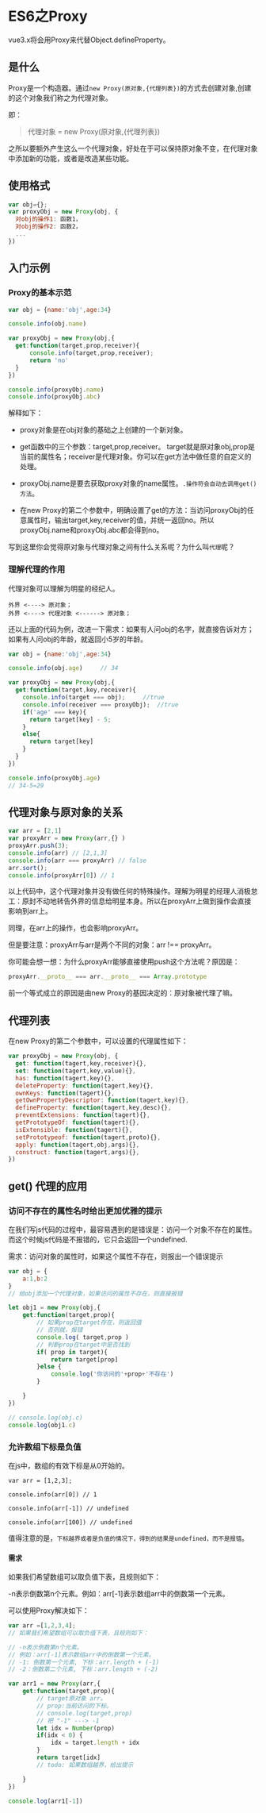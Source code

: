 # ES6之Proxy

vue3.x将会用Proxy来代替Object.defineProperty。

## 是什么

Proxy是一个构造器。通过`new Proxy(原对象,{代理列表})`的方式去创建对象,创建的这个对象我们称之为代理对象。

即：

> 代理对象 = new Proxy(原对象,{代理列表})

之所以要额外产生这么一个代理对象，好处在于可以保持原对象不变，在代理对象中添加新的功能，或者是改造某些功能。

## 使用格式

```javascript
var obj={};
var proxyObj = new Proxy(obj, {
  对obj的操作1: 函数1，
  对obj的操作2: 函数2，
  ...
})
```



## 入门示例

### Proxy的基本示范

```javascript
var obj = {name:'obj',age:34}

console.info(obj.name)

var proxyObj = new Proxy(obj,{
  get:function(target,prop,receiver){
      console.info(target,prop,receiver);
      return 'no'
  }
})

console.info(proxyObj.name)
console.info(proxyObj.abc)
```

解释如下：

- proxy对象是在obj对象的基础之上创建的一个新对象。
- get函数中的三个参数：target,prop,receiver。 target就是原对象obj,prop是当前的属性名；receiver是代理对象。你可以在get方法中做任意的自定义的处理。

- proxyObj.name是要去获取proxy对象的name属性。`.操作符会自动去调用get()方法`。

- 在new Proxy的第二个参数中，明确设置了get的方法：当访问proxyObj的任意属性时，输出target,key,receiver的值，并统一返回no。所以proxyObj.name和proxyObj.abc都会得到no。

写到这里你会觉得原对象与代理对象之间有什么关系呢？为什么叫`代理`呢？

### 理解代理的作用

代理对象可以理解为明星的经纪人。

```
外界 <----> 原对象；
外界 <----> 代理对象 <------> 原对象；
```



还以上面的代码为例，改进一下需求：如果有人问obj的名字，就直接告诉对方； 如果有人问obj的年龄，就返回小5岁的年龄。

```javascript
var obj = {name:'obj',age:34}

console.info(obj.age)     // 34

var proxyObj = new Proxy(obj,{
  get:function(target,key,receiver){
    console.info(target === obj);     //true
    console.info(receiver === proxyObj);  //true
    if('age' === key){
      return target[key] - 5;
    }
    else{
      return target[key]
    }
  }
})

console.info(proxyObj.age) 
// 34-5=29
```



## 代理对象与原对象的关系

```javascript
var arr = [2,1]
var proxyArr = new Proxy(arr,{} )
proxyArr.push(3);
console.info(arr) // [2,1,3]
console.info(arr === proxyArr) // false
arr.sort();
console.info(proxyArr[0]) // 1
```

以上代码中，这个代理对象并没有做任何的特殊操作。理解为明星的经理人消极怠工：原封不动地转告外界的信息给明星本身。所以在proxyArr上做到操作会直接影响到arr上。

同理，在arr上的操作，也会影响proxyArr。

但是要注意：proxyArr与arr是两个不同的对象：arr !== proxyArr。

你可能会想一想：为什么proxyArr能够直接使用push这个方法呢？原因是：

```javascript
proxyArr.__proto__ === arr.__proto__ === Array.prototype
```

前一个等式成立的原因是由new Proxy的基因决定的：原对象被代理了嘛。

## 代理列表

在new Proxy的第二个参数中，可以设置的代理属性如下：

```javascript
var proxyObj = new Proxy(obj, {
  get: function(tagert,key,receiver){},
  set: function(tagert,key,value){},
  has: function(tagert,key){},
  deleteProperty: function(tagert,key){},
  ownKeys: function(tagert){},
  getOwnPropertyDescriptor: function(tagert,key){},
  defineProperty: function(tagert,key,desc){},
  preventExtensions: function(tagert){},
  getPrototypeOf: function(tagert){},
  isExtensible: function(tagert){},
  setPrototypeof: function(tagert,proto){},
  apply: function(tagert,obj,args){},
  construct: function(tagert,args){},
})
```



## get() 代理的应用

### 访问不存在的属性名时给出更加优雅的提示

在我们写js代码的过程中，最容易遇到的是错误是：访问一个对象不存在的属性。而这个时候js代码是不报错的，它只会返回一个undefined.



需求：访问对象的属性时，如果这个属性不存在，则报出一个错误提示

```javascript
var obj = {
    a:1,b:2
}
// 给obj添加一个代理对象，如果访问的属性不存在，则直接报错

let obj1 = new Proxy(obj,{
    get:function(target,prop){
        // 如果prop在target存在，则返回值
        // 否则就，报错
        console.log( target,prop )
        // 判断prop在target中是否找到
        if( prop in target){
            return target[prop]
        }else {
            console.log('你访问的'+prop+'不存在')
        }

    }
})

// console.log(obj.c)
console.log(obj1.c)
```



### 允许数组下标是负值

在js中，数组的有效下标是从0开始的。

```
var arr = [1,2,3];

console.info(arr[0]) // 1

console.info(arr[-1]) // undefined

console.info(arr[100]) // undefined
```

值得注意的是，`下标越界或者是负值的情况下，得到的结果是undefined，而不是报错`。

#### 需求

如果我们希望数组可以取负值下表，且规则如下：

-n表示倒数第n个元素。例如：arr[-1]表示数组arr中的倒数第一个元素。

可以使用Proxy解决如下：

```javascript
var arr =[1,2,3,4];
// 如果我们希望数组可以取负值下表，且规则如下：

// -n表示倒数第n个元素。
// 例如：arr[-1]表示数组arr中的倒数第一个元素。
// -1: 倒数第一个元素, 下标：arr.length + (-1)
// -2：倒数第二个元素, 下标：arr.length + (-2)

var arr1 = new Proxy(arr,{
    get:function(target,prop){
        // target原对象 arr。
        // prop:当前访问的下标。 
        // console.log(target,prop)
        // 把 "-1" ---> -1
        let idx = Number(prop)
        if(idx < 0) {
            idx = target.length + idx
        } 
        return target[idx]
        // todo: 如果数组越界，给出提示

    }
})

console.log(arr1[-1])
```

